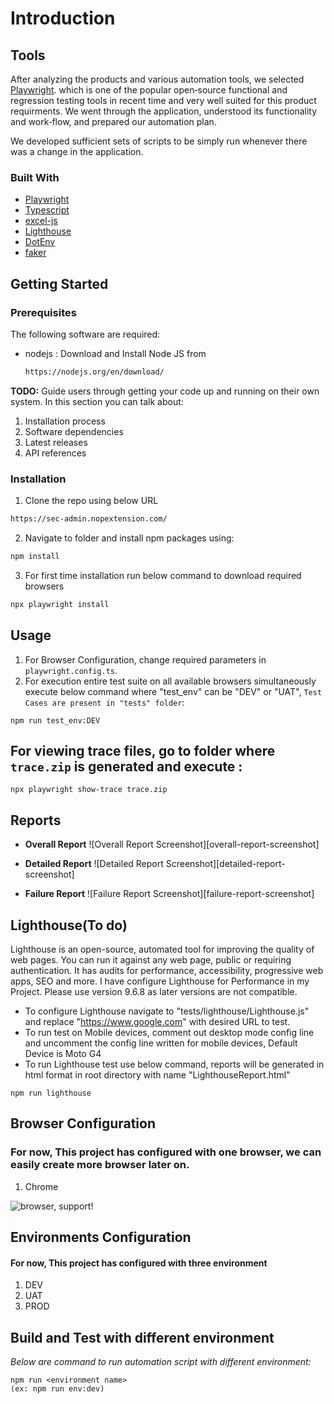 # Introduction

## Tools
After analyzing the products and various automation tools, we selected [Playwright](https://playwright.dev). which is one of the popular open‐source functional and regression testing tools in recent time and very well suited for this product requirments. We went through the application, understood its functionality and work‐flow, and prepared our automation plan.

We developed sufficient sets of scripts to be simply run whenever there was a change in the application. 


### Built With

- [Playwright](https://playwright.dev)
- [Typescript](https://www.typescriptlang.org/)
- [excel-js](https://github.com/exceljs/exceljs)
- [Lighthouse](https://developers.google.com/web/tools/lighthouse)
- [DotEnv](https://github.com/motdotla/dotenv)
- [faker](https://github.com/faker-js/faker)
 
## Getting Started

### Prerequisites

The following software are required:

- nodejs : Download and Install Node JS from
  ```sh
  https://nodejs.org/en/download/
  ```

**TODO:** Guide users through getting your code up and running on their own system. In this section you can talk about:

1. Installation process
2. Software dependencies
3. Latest releases
4. API references


### Installation

1. Clone the repo using below URL

```sh
https://sec-admin.nopextension.com/
```

2. Navigate to folder and install npm packages using:

```sh
npm install
```
3. For first time installation run below command to download required browsers

```sh
npx playwright install
```

<!-- USAGE EXAMPLES-->

## Usage

1. For Browser Configuration, change required parameters in `playwright.config.ts`.
2. For execution entire test suite on all available browsers simultaneously execute below command where "test_env" can be "DEV" or "UAT", `Test Cases are present in "tests" folder`:

```JS
npm run test_env:DEV
```


## For viewing trace files, go to folder where `trace.zip` is generated and execute :
```JS
npx playwright show-trace trace.zip
```


## Reports

- <b>Overall Report</b>
  ![Overall Report Screenshot][overall-report-screenshot]

- <b>Detailed Report</b>
  ![Detailed Report Screenshot][detailed-report-screenshot]

- <b>Failure Report</b>
  ![Failure Report Screenshot][failure-report-screenshot]

## Lighthouse(To do)
Lighthouse is an open-source, automated tool for improving the quality of web pages. You can run it against any web page, public or requiring authentication. It has audits for performance, accessibility, progressive web apps, SEO and more.
I have configure Lighthouse for Performance in my Project. Please use version 9.6.8 as later versions are not compatible.
- To configure Lighthouse navigate to "tests/lighthouse/Lighthouse.js" and replace "https://www.google.com" with desired URL to test.
- To run test on Mobile devices, comment out desktop mode config line and uncomment the config line written for mobile devices, Default Device is Moto G4
- To run Lighthouse test use below command, reports will be generated in html format in root directory with name "LighthouseReport.html" 
```JS
npm run lighthouse
```

## Browser Configuration

### For now, This project has configured with one browser, we can easily create more browser later on.

1. Chrome

![browser, support!](https://playwright.dev/java/img/logos/Browsers.png)

## Environments Configuration

#### For now, This project has configured with three environment

1. DEV
2. UAT
3. PROD


## Build and Test with different environment

 *Below are command to run automation script with different environment:*

    npm run <environment name>
    (ex: npm run env:dev)